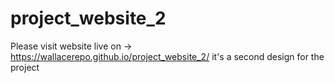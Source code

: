 # project_website_2 
Please visit website live on -> https://wallacerepo.github.io/project_website_2/
it's a second design for the project
